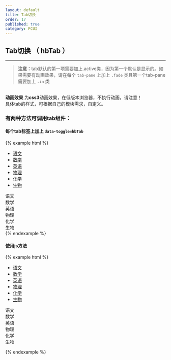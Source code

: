 ```yaml
---
layout: default
title: Tab切换
order: 17
published: true
category: PCUI
---
```


## Tab切换 <span class="text-small-title">（ hbTab ）</span>
----------

> <span class="text-danger"><b>注意：</b>tab默认的第一项需要加上.active类，因为第一个默认是显示的。如果需要有动画效果，请在每个 `tab-pane` 上加上 `.fade` 类且第一个tab-pane需要加上 `.in` 类
<br>
<b>动画效果</b> 为<b>css3</b>动画效果，在低版本浏览器，不执行动画，请注意！</span>
<br>
<span class="text-success">具体tab的样式，可根据自己的模块需求，自定义。</span>

### 有两种方法可调用tab组件：

#### 每个tab标签上加上 `data-toggle=hbTab`

{% example html %}
<!-- html示例 -->
<ul id="myTabs" class="hb-nav hb-nav-tabs">
    <li class="active"><a href="#tab1" data-toggle="hbTab">语文</a></li>
    <li><a href="#tab2" data-toggle="hbTab">数学</a></li>
    <li><a href="#tab3" data-toggle="hbTab">英语</a></li>
    <li><a href="#tab4" data-toggle="hbTab">物理</a></li>
    <li><a href="#tab5" data-toggle="hbTab">化学</a></li>
    <li><a href="#tab6" data-toggle="hbTab">生物</a></li>
</ul>
<div class="hb-tab-content hb-fn-clearfix">
    <div class="tab-pane tab-pane fade in active" id="tab1">语文</div>
    <div class="tab-pane fade" id="tab2">数学</div>
    <div class="tab-pane fade" id="tab3">英语</div>
    <div class="tab-pane fade" id="tab4">物理</div>
    <div class="tab-pane fade" id="tab5">化学</div>
    <div class="tab-pane fade" id="tab6">生物</div>
</div>
{% endexample %}

#### 使用js方法
{% example html %}
<!-- html示例 -->
<ul id="myJSTabs" class="hb-nav hb-nav-tabs">
    <li class="active"><a href="#tabjs1">语文</a></li>
    <li><a href="#tabjs2">数学</a></li>
    <li><a href="#tabjs3">英语</a></li>
    <li><a href="#tabjs4">物理</a></li>
    <li><a href="#tabjs5">化学</a></li>
    <li><a href="#tabjs6">生物</a></li>
</ul>
<div class="hb-tab-content hb-fn-clearfix">
    <div class="tab-pane tab-pane fade in active" id="tabjs1">语文</div>
    <div class="tab-pane fade" id="tabjs2">数学</div>
    <div class="tab-pane fade" id="tabjs3">英语</div>
    <div class="tab-pane fade" id="tabjs4">物理</div>
    <div class="tab-pane fade" id="tabjs5">化学</div>
    <div class="tab-pane fade" id="tabjs6">生物</div>
</div>

<!-- javascript示例 -->
<script>
// 仅作演示用
$('#myJSTabs a').click(function (e) {
  e.preventDefault();
  $(this).hbTab('show');
})
</script>
{% endexample %}

